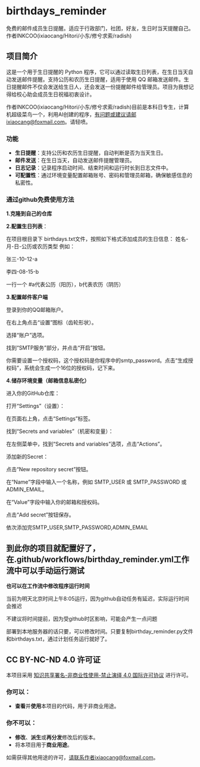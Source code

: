 # birthdays_reminder

免费的邮件成员生日提醒。适应于行政部门，社团，好友，生日时当天提醒自己。作者INKCOO(ixiaocang/Hitori/小东/修兮求索/radish)

## 项目简介
这是一个用于生日提醒的 Python 程序，它可以通过读取生日列表，在生日当天自动发送邮件提醒。支持公历和农历生日提醒，适用于使用 QQ 邮箱发送邮件。生日提醒邮件不仅会发送给生日人，还会发送一份提醒邮件给管理员。项目为我想记得给校心助会成员生日祝福初衷设计。

作者INKCOO(ixiaocang/Hitori/小东/修兮求索/radish)目前是本科日专生，计算机超级菜鸟一个，利用AI创建的程序，有问题或建议请邮ixiaocang@foxmail.com。请轻喷。
### 功能
- **生日提醒**：支持公历和农历生日提醒，自动判断是否为当天生日。
- **邮件发送**：在生日当天，自动发送邮件提醒管理员。
- **日志记录**：记录程序启动时间、结束时间和运行时长到日志文件中。
- **可配置性**：通过环境变量配置邮箱账号、密码和管理员邮箱，确保敏感信息的私密性。

### 通过github免费使用方法

**1.克隆到自己的仓库**

**2.配置生日列表**：


在项目根目录下 birthdays.txt文件，按照如下格式添加成员的生日信息：
姓名-月-日-公历或农历类型
例如：

张三-10-12-a

李四-08-15-b

一行一个
#a代表公历（阳历），b代表农历（阴历）

**3.配置邮件客户端**


登录到你的QQ邮箱账户。

在右上角点击“设置”图标（齿轮形状）。

选择“账户”选项。

找到“SMTP服务”部分，并点击“开启”按钮。

你需要设置一个授权码，这个授权码是你程序中的smtp_password。点击“生成授权码”，系统会生成一个16位的授权码，记下来。

**4.储存环境变量（邮箱信息私密化）**

进入你的GitHub仓库：

打开“Settings”（设置）：

在页面右上角，点击“Settings”标签。

找到“Secrets and variables”（机密和变量）：

在左侧菜单中，找到“Secrets and variables”选项，点击“Actions”。

添加新的Secret：

点击“New repository secret”按钮。

在“Name”字段中输入一个名称，例如 SMTP_USER 或 SMTP_PASSWORD 或ADMIN_EMAIL。

在“Value”字段中输入你的邮箱和授权码。

点击“Add secret”按钮保存。

依次添加完SMTP_USER,SMTP_PASSWORD,ADMIN_EMAIL

## 到此你的项目就配置好了，在.github/workflows/birthday_reminder.yml工作流中可以手动运行测试
**也可以在工作流中修改程序运行时间**

当前为明天北京时间上午8:05运行，因为github自动任务有延迟，实际运行时间会推迟

不建议将时间提前，因为受github时区影响，可能会产生一点问题

部署到本地服务器的话只要，可以修改时间。只要复制birthday_reminder.py文件和birthdays.txt，通过计划任务运行就好了。

## CC BY-NC-ND 4.0 许可证

本项目采用 [知识共享署名-非商业性使用-禁止演绎 4.0 国际许可协议](https://creativecommons.org/licenses/by-nc-nd/4.0/) 进行许可。

### 你可以：
- **查看**并**使用**本项目的代码，用于非商业用途。

### 你不可以：
- **修改**、**派生**或**再分发**修改后的版本。
- 将本项目用于**商业用途**。

如需获得其他用途的许可，请联系作者ixiaocang@foxmail.com。
